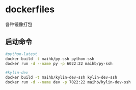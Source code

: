 # dockerfiles
各种镜像打包

## 启动命令

```sh
#python-latest
docker build -t maihb/py-ssh python-ssh
docker run -d --name py -p 6022:22 maihb/py-ssh

#kylin-dev
docker build -t maihb/kylin-dev-ssh kylin-dev-ssh
docker run -d --name dev -p 7022:22 maihb/kylin-dev-ssh
```
